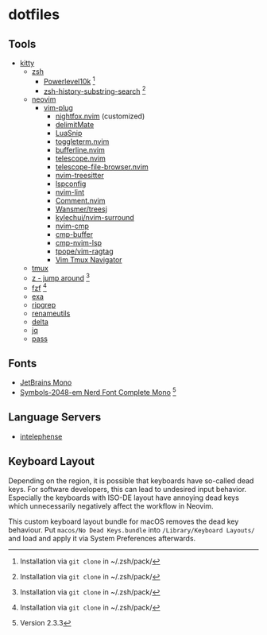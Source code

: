 # dotfiles

## Tools

- [kitty](https://sw.kovidgoyal.net/kitty)
    - [zsh](https://www.zsh.org)
        - [Powerlevel10k](https://github.com/romkatv/powerlevel10k) [^1]
        - [zsh-history-substring-search](https://github.com/zsh-users/zsh-history-substring-search) [^1]
    - [neovim](https://www.neovim.io)
        - [vim-plug](https://github.com/junegunn/vim-plug)
            - [nightfox.nvim](https://github.com/EdenEast/nightfox.nvim) (customized)
            - [delimitMate](https://github.com/Raimondi/delimitMate)
            - [LuaSnip](https://github.com/L3MON4D3/LuaSnip)
            - [toggleterm.nvim](https://github.com/akinsho/toggleterm.nvim)
            - [bufferline.nvim](https://github.com/akinsho/bufferline.nvim)
            - [telescope.nvim](https://github.com/nvim-telescope/telescope.nvim)
            - [telescope-file-browser.nvim](https://github.com/nvim-telescope/telescope-file-browser.nvim)
            - [nvim-treesitter](https://github.com/nvim-treesitter/nvim-treesitter)
            - [lspconfig](https://github.com/neovim/nvim-lspconfig)
            - [nvim-lint](https://github.com/mfussenegger/nvim-lint)
            - [Comment.nvim](https://github.com/numToStr/Comment.nvim)
            - [Wansmer/treesj](https://github.com/Wansmer/treesj)
            - [kylechui/nvim-surround](https://github.com/kylechui/nvim-surround)
            - [nvim-cmp](https://github.com/hrsh7th/nvim-cmp/)
            - [cmp-buffer](https://github.com/hrsh7th/cmp-buffer)
            - [cmp-nvim-lsp](https://github.com/hrsh7th/cmp-nvim-lsp)
            - [tpope/vim-ragtag](https://github.com/tpope/vim-ragtag)
            - [Vim Tmux Navigator](https://github.com/christoomey/vim-tmux-navigator)
    - [tmux](https://github.com/tmux/tmux/wiki/Installing)
    - [z - jump around](https://github.com/rupa/z) [^1]
    - [fzf](https://github.com/junegunn/fzf) [^1]
    - [exa](https://github.com/ogham/exa)
    - [ripgrep](https://github.com/BurntSushi/ripgrep)
    - [renameutils](https://www.nongnu.org/renameutils/)
    - [delta](https://github.com/dandavison/delta)
    - [jq](https://jqlang.github.io/jq/)
    - [pass](https://www.passwordstore.org)

## Fonts

- [JetBrains Mono](https://www.jetbrains.com/mono/)
- [Symbols-2048-em Nerd Font Complete Mono](https://github.com/ryanoasis/nerd-fonts) [^2]

## Language Servers

- [intelephense](https://intelephense.com)

## Keyboard Layout

Depending on the region, it is possible that keyboards have so-called dead keys. For software developers, this can lead to undesired input behavior. Especially the keyboards with ISO-DE layout have annoying dead keys which unnecessarily negatively affect the workflow in Neovim.

This custom keyboard layout bundle for macOS removes the dead key behaviour. Put `macos/No Dead Keys.bundle` into `/Library/Keyboard Layouts/` and load and apply it via System Preferences afterwards.

[^1]: Installation via `git clone` in ~/.zsh/pack/<package-name>
[^2]: Version 2.3.3
